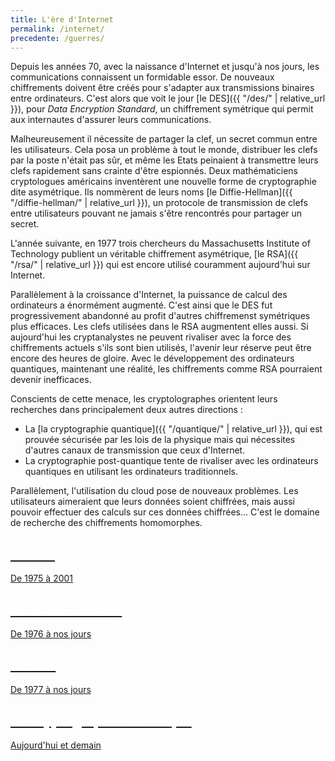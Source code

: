 ```yaml
---
title: L'ère d'Internet
permalink: /internet/
precedente: /guerres/
---
```


Depuis les années 70, avec la naissance d'Internet et jusqu'à nos jours, les communications connaissent un formidable essor.
De nouveaux chiffrements doivent être créés pour s'adapter aux transmissions binaires entre ordinateurs.
C'est alors que voit le jour [le DES]({{ "/des/" | relative_url }}), pour *Data Encryption Standard*, un chiffrement symétrique qui permit aux internautes d'assurer leurs communications.

Malheureusement il nécessite de partager la clef, un secret commun entre les utilisateurs.
Cela posa un problème à tout le monde, distribuer les clefs par la poste n'était pas sûr, et même les Etats peinaient à transmettre leurs clefs rapidement sans crainte d'être espionnés.
Deux mathématiciens cryptologues américains inventèrent une nouvelle forme de cryptographie dite asymétrique.
Ils nommèrent de leurs noms [le Diffie-Hellman]({{ "/diffie-hellman/" | relative_url }}), un protocole de transmission de clefs entre utilisateurs pouvant ne jamais s'être rencontrés pour partager un secret.

L'année suivante, en 1977 trois chercheurs du Massachusetts Institute of Technology publient un véritable chiffrement asymétrique, [le RSA]({{ "/rsa/" | relative_url }}) qui est encore utilisé couramment aujourd'hui sur Internet.

Parallèlement à la croissance d'Internet, la puissance de calcul des ordinateurs a énormément augmenté. C'est ainsi que le DES fut progressivement abandonné au profit d'autres chiffremenst symétriques plus efficaces. Les clefs utilisées dans le RSA augmentent elles aussi.
Si aujourd'hui les cryptanalystes ne peuvent rivaliser avec la force des chiffrements actuels s'ils sont bien utilisés, l'avenir leur réserve peut être encore des heures de gloire. Avec le développement des ordinateurs quantiques, maintenant une réalité, les chiffrements comme RSA pourraient devenir inefficaces.

Conscients de cette menace, les cryptolographes orientent leurs recherches dans principalement deux autres directions :
* La [la cryptographie quantique]({{ "/quantique/" | relative_url }}), qui est prouvée sécurisée par les lois de la physique mais qui nécessites d'autres canaux de transmission que ceux d'Internet.
* La cryptographie post-quantique tente de rivaliser avec les ordinateurs quantiques en utilisant les ordinateurs traditionnels.

Parallèlement, l'utilisation du cloud pose de nouveaux problèmes. Les utilisateurs aimeraient que leurs données soient chiffrées, mais aussi pouvoir effectuer des calculs sur ces données chiffrées... C'est le domaine de recherche des chiffrements homomorphes.
<link rel="stylesheet" href="{{ '/assets/css/timeline.css' | relative_url }}">
<div class="timeline">

 <div class="container left">
 <a href="{{ "/des/" | relative_url }}">
   <div class="content">
     <h2 style="color:white;">Le DES</h2>
     <p>De 1975 à 2001</p>
   </div>
   </a>
 </div>

 <div class="container right">
 <a href="{{ "/diffie-hellman/" | relative_url }}">
   <div class="content">
     <h2 style="color:white;">Le Diffie-Hellman</h2>
     <p>De 1976 à nos jours</p>
   </div>
   </a>
 </div>

 <div class="container left">
 <a href="{{ "/rsa/" | relative_url }}">
   <div class="content">
     <h2 style="color:white;">Le RSA</h2>
     <p>De 1977 à nos jours</p>
   </div>
   </a>
 </div>

 <div class="container right">
 <a href="{{ "/quantique/" | relative_url }}">
   <div class="content">
     <h2 style="color:white;">La Cryptographie Quantique</h2>
     <p>Aujourd'hui et demain</p>
   </div>
   </a>
 </div>

</div>


